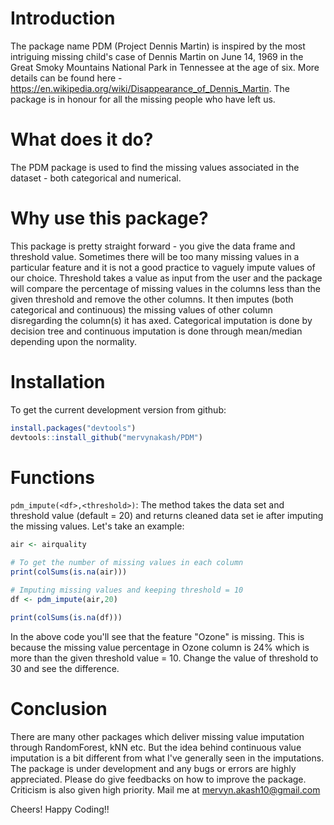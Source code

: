 # Introduction
The package name PDM (Project Dennis Martin) is inspired by the most intriguing missing child's case of Dennis Martin on June 14, 1969 in the Great Smoky Mountains National Park in Tennessee at the age of six. 
More details can be found here - https://en.wikipedia.org/wiki/Disappearance_of_Dennis_Martin.
The package is in honour for all the missing people who have left us. 

# What does it do?
The PDM package is used to find the missing values associated in the dataset - both categorical and numerical. 

# Why use this package?
This package is pretty straight forward - you give the data frame and threshold value. Sometimes there will be too many missing values in a particular feature and it is not a good practice to vaguely impute values of our choice. Threshold takes a value as input from the user and the package will compare the percentage of missing values in the columns less than the given threshold and remove the other columns.
It then imputes (both categorical and continuous) the missing values of other column disregarding the column(s) it has axed.
Categorical imputation is done by decision tree and continuous imputation is done through mean/median depending upon the normality.

# Installation
To get the current development version from github:
```R
install.packages("devtools")
devtools::install_github("mervynakash/PDM")
```

# Functions
```pdm_impute(<df>,<threshold>)```: The method takes the data set and threshold value (default = 20) and returns cleaned data set ie after imputing the missing values.
Let's take an example:
```R
air <- airquality

# To get the number of missing values in each column
print(colSums(is.na(air)))

# Imputing missing values and keeping threshold = 10
df <- pdm_impute(air,20)

print(colSums(is.na(df)))
```
In the above code you'll see that the feature "Ozone" is missing. This is because the missing value percentage in Ozone column is 24% which is more than the given threshold value = 10.
Change the value of threshold to 30 and see the difference.

# Conclusion
There are many other packages which deliver missing value imputation through RandomForest, kNN etc. But the idea behind continuous value imputation is a bit different from what I've generally seen in the imputations.
The package is under development and any bugs or errors are highly appreciated. 
Please do give feedbacks on how to improve the package. Criticism is also given high priority. 
Mail me at mervyn.akash10@gmail.com

Cheers! Happy Coding!!
